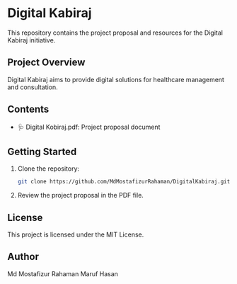 # Digital Kabiraj

This repository contains the project proposal and resources for the Digital Kabiraj initiative.

## Project Overview
Digital Kabiraj aims to provide digital solutions for healthcare management and consultation.

## Contents
- 🩺 Digital Kobiraj.pdf: Project proposal document

## Getting Started
1. Clone the repository:
   ```sh
   git clone https://github.com/MdMostafizurRahaman/DigitalKabiraj.git
   ```
2. Review the project proposal in the PDF file.

## License
This project is licensed under the MIT License.

## Author
Md Mostafizur Rahaman
Maruf Hasan
